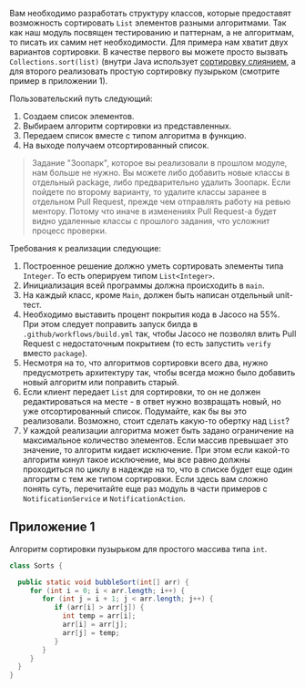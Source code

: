Вам необходимо разработать структуру классов, которые предоставят возможность сортировать `List`
элементов разными алгоритмами. Так как наш модуль посвящен тестированию и паттернам, а не
алгоритмам, то писать их самим нет необходимости. Для примера нам хватит двух вариантов сортировки.
В качестве первого вы можете просто вызвать `Collections.sort(list)`
(внутри Java
использует [сортировку слиянием](https://ru.wikipedia.org/wiki/%D0%A1%D0%BE%D1%80%D1%82%D0%B8%D1%80%D0%BE%D0%B2%D0%BA%D0%B0_%D1%81%D0%BB%D0%B8%D1%8F%D0%BD%D0%B8%D0%B5%D0%BC#:~:text=%D0%A1%D0%BE%D1%80%D1%82%D0%B8%D1%80%D0%BE%D0%B2%D0%BA%D0%B0%20%D1%81%D0%BB%D0%B8%D1%8F%D0%BD%D0%B8%D0%B5%D0%BC%20(%D0%B0%D0%BD%D0%B3%D0%BB.,%D0%BF%D1%80%D0%B8%D0%BD%D1%86%D0%B8%D0%BF%D0%B0%20%C2%AB%D1%80%D0%B0%D0%B7%D0%B4%D0%B5%D0%BB%D1%8F%D0%B9%20%D0%B8%20%D0%B2%D0%BB%D0%B0%D1%81%D1%82%D0%B2%D1%83%D0%B9%C2%BB.)), 
а для второго реализовать простую сортировку пузырьком (смотрите пример в приложении 1).

Пользовательский путь следующий:

1. Создаем список элементов.
2. Выбираем алгоритм сортировки из представленных.
3. Передаем список вместе с типом алгоритма в функцию.
4. На выходе получаем отсортированный список.

> Задание "Зоопарк", которое вы реализовали в прошлом модуле, нам больше не нужно.
> Вы можете либо добавить новые классы в отдельный package, либо предварительно удалить Зоопарк.
> Если пойдете по второму варианту, то удалите классы заранее в отдельном Pull Request, прежде чем отправлять работу на ревью ментору.
> Потому что иначе в изменениях Pull Request-а будет видно удаленные классы с прошлого задания,
> что усложнит процесс проверки.

Требования к реализации следующие:

1. Построенное решение должно уметь сортировать элементы типа `Integer`. То есть оперируем типом `List<Integer>`.
2. Инициализация всей программы должна происходить в `main`.
3. На каждый класс, кроме `Main`, должен быть написан отдельный unit-тест.
4. Необходимо выставить процент покрытия кода в Jacoco на 55%. При этом следует поправить запуск
   билда в `.github/workflows/build.yml`
   так, чтобы Jacoco не позволял влить Pull Request с недостаточным покрытием (то есть
   запустить `verify` вместо `package`).
5. Несмотря на то, что алгоритмов сортировки всего два, нужно предусмотреть архитектуру так, чтобы
   всегда можно было добавить новый алгоритм или поправить старый.
6. Если клиент передает `List` для сортировки, то он не должен редактироваться на месте - в ответ
   нужно возвращать новый, но уже отсортированный список. Подумайте, как бы вы это реализовали.
   Возможно, стоит сделать какую-то обертку над `List`?
7. У каждой реализации алгоритма может быть задано ограничение на максимальное количество элементов. Если массив превышает это значение,
   то алгоритм кидает исключение. При этом если какой-то алгоритм кинул такое исключение, мы все равно должны проходиться по циклу
   в надежде на то, что в списке будет еще один алгоритм с тем же типом сортировки. Если здесь вам сложно понять суть,
   перечитайте еще раз модуль в части примеров с `NotificationService` и `NotificationAction`.

## Приложение 1

Алгоритм сортировки пузырьком для простого массива типа `int`.

```java
class Sorts {

  public static void bubbleSort(int[] arr) {
     for (int i = 0; i < arr.length; i++) {
        for (int j = i + 1; j < arr.length; j++) {
           if (arr[i] > arr[j]) {
             int temp = arr[i];
             arr[i] = arr[j];
             arr[j] = temp;
           }
        }
     }
  }
}
```